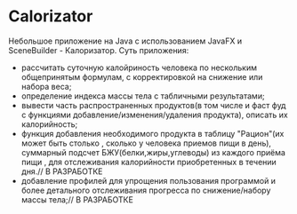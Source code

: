 # Calorizator
Небольшое приложение на Java с использованием JavaFX и SceneBuilder - Калоризатор.
Суть приложения:
- рассчитать суточную калойриность человека по нескольким общепринятым формулам, с корректировкой на снижение или набора веса;
- определение индекса массы тела с табличными результатами;
- вывести часть распространенных продуктов(в том числе и фаст фуд с функциями добавление/изменения/удаления продукта),
описать их калорийность;
- функция добавления необходимого продукта в таблицу "Рацион"(их может быть столько , сколько у человека приемов пищи в день), 
суммарный подсчет БЖУ(белки,жиры,углеводы) из каждого приёма пищи , для отслеживания калорийности приобретенных в течении дня.// В РАЗРАБОТКЕ
- добавление профилей для упрощения пользования программой и более детального отслеживания прогресса по снижение/набору массы тела;// В РАЗРАБОТКЕ

